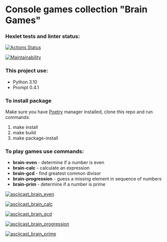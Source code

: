 # Console games collection "Brain Games"

### Hexlet tests and linter status:
[![Actions Status](https://github.com/IlyaBag/python-project-49/workflows/hexlet-check/badge.svg)](https://github.com/IlyaBag/python-project-49/actions)

[![Maintainability](https://api.codeclimate.com/v1/badges/dbf8c68cdd0a640fb2b1/maintainability)](https://codeclimate.com/github/IlyaBag/python-project-49/maintainability)

### This project use:
* Python 3.10
* Prompt 0.4.1

### To install package
Make sure you have [Poetry](https://python-poetry.org) manager installed, clone this repo and run commands:
1. make install
2. make build
3. make package-install

### To play games use commands:
* __brain-even__ - determine if a number is even
* __brain-calc__ - calculate an expression
* __brain-gcd__ - find greatest common divisor
* __brain-progression__ - guess a missing element in sequence of numbers
* __brain-prim__ - determine if a number is prime

[![asciicast_brain_even](https://asciinema.org/a/3ri243jWKx9qP93qnqGlgVrUc.svg)](https://asciinema.org/a/3ri243jWKx9qP93qnqGlgVrUc)

[![asciicast_brain_calc](https://asciinema.org/a/zgrA593KSAoATH13ZG4PpVHHZ.svg)](https://asciinema.org/a/zgrA593KSAoATH13ZG4PpVHHZ)

[![asciicast_brain_gcd](https://asciinema.org/a/talZOhGvgXCHBb6IzMT1ShJHF.svg)](https://asciinema.org/a/talZOhGvgXCHBb6IzMT1ShJHF)

[![asciicast_brain_progression](https://asciinema.org/a/o82g2oQUm6IpI3TVhk7YGjElu.svg)](https://asciinema.org/a/o82g2oQUm6IpI3TVhk7YGjElu)

[![asciicast_brain_prime](https://asciinema.org/a/7ZxEifs0eaPRNT11l2YlsRSA6.svg)](https://asciinema.org/a/7ZxEifs0eaPRNT11l2YlsRSA6)
